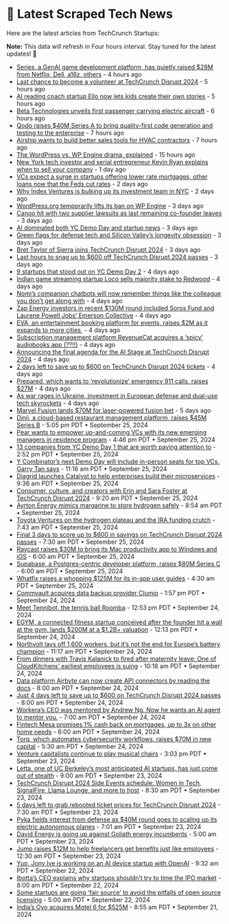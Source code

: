 
# 📰 Latest Scraped Tech News

Here are the latest articles from TechCrunch Startups:

**Note:** This data will refresh in Four hours interval. Stay tuned for the latest updates! 🔄
- [Series, a GenAI game development platform, has quietly raised $28M from Netflix, Dell, a16z, others](https://techcrunch.com/2024/09/30/series-the-genai-startup-reinventing-game-development-has-quietly-raised-28m-from-netflix-dell-a16z-others/) - 4 hours ago
- [Last chance to become a volunteer at TechCrunch Disrupt 2024](https://techcrunch.com/2024/09/30/last-chance-to-become-a-volunteer-at-techcrunch-disrupt-2024/) - 5 hours ago
- [AI reading coach startup Ello now lets kids create their own stories](https://techcrunch.com/2024/09/30/ai-reading-coach-startup-ello-launches-custom-story-creation-feature-for-kids/) - 5 hours ago
- [Beta Technologies unveils first passenger carrying electric aircraft](https://techcrunch.com/2024/09/30/beta-technologies-unveils-first-passenger-carrying-electric-aircraft/) - 6 hours ago
- [Qodo raises $40M Series A to bring quality-first code generation and testing to the enterprise](https://techcrunch.com/2024/09/30/qodo-raises-40m-series-a-to-bring-quality-first-code-generation-to-the-enterprise/) - 7 hours ago
- [Airship wants to build better sales tools for HVAC contractors](https://techcrunch.com/2024/09/30/airship-wants-to-build-better-sales-tools-for-hvac-contractors/) - 7 hours ago
- [The WordPress vs. WP Engine drama, explained](https://techcrunch.com/2024/09/29/wordpress-vs-wp-engine-drama-explained/) - 15 hours ago
- [New York tech investor and serial entrepreneur Kevin Ryan explains when to sell your company](https://techcrunch.com/2024/09/29/new-york-tech-investor-and-serial-entrepreneur-kevin-ryan-explains-when-to-sell-your-company/) - 1 day ago
- [VCs expect a surge in startups offering lower rate mortgages, other loans now that the Feds cut rates](https://techcrunch.com/2024/09/28/vcs-expect-a-surge-in-startups-offering-lower-rate-mortgages-other-loans-now-that-the-fed-cut-rates/) - 2 days ago
- [Why Index Ventures is bulking up its investment team in NYC](https://techcrunch.com/2024/09/28/why-index-ventures-is-bulking-up-its-investment-team-in-nyc/) - 2 days ago
- [WordPress.org temporarily lifts its ban on WP Engine](https://techcrunch.com/2024/09/27/wordpress-org-temporarily-lifts-its-ban-on-wp-engine/) - 3 days ago
- [Canoo hit with two supplier lawsuits as last remaining co-founder leaves](https://techcrunch.com/2024/09/27/canoo-hit-with-two-supplier-lawsuits-as-last-remaining-co-founder-leaves/) - 3 days ago
- [AI dominated both YC Demo Day and startup news](https://techcrunch.com/2024/09/27/ai-dominated-both-yc-demo-day-and-startup-news/) - 3 days ago
- [Green flags for defense tech and Silicon Valley’s longevity obsession](https://techcrunch.com/podcast/green-flags-for-defense-tech-and-silicon-valleys-longevity-obsession/) - 3 days ago
- [Bret Taylor of Sierra joins TechCrunch Disrupt 2024](https://techcrunch.com/2024/09/27/bret-taylor-of-sierra-joins-techcrunch-disrupt-2024/) - 3 days ago
- [Last hours to snag up to $600 off TechCrunch Disrupt 2024 passes](https://techcrunch.com/2024/09/27/last-hours-to-snag-up-to-600-off-techcrunch-disrupt-2024-passes/) - 3 days ago
- [9 startups that stood out on YC Demo Day 2](https://techcrunch.com/2024/09/26/9-startups-that-stood-out-on-yc-demo-day-2/) - 4 days ago
- [Indian game streaming startup Loco sells majority stake to Redwood](https://techcrunch.com/2024/09/26/indian-game-streaming-startup-loco-sells-majority-stake-to-redwood/) - 4 days ago
- [Nomi’s companion chatbots will now remember things like the colleague you don’t get along with](https://techcrunch.com/2024/09/26/nomi-ai-wants-to-make-the-most-emotionally-intelligent-chatbots-on-the-market/) - 4 days ago
- [Zap Energy investors in recent $130M round included Soros Fund and Laurene Powell Jobs’ Emerson Collective](https://techcrunch.com/2024/09/26/zap-energy-investors-in-recent-130m-round-included-soros-fund-and-laurene-powell-jobs-emerson-collective/) - 4 days ago
- [EVA, an entertainment booking platform for events, raises $2M as it expands to more cities ](https://techcrunch.com/2024/09/26/eva-entertainment-booking-platform-raises-2m-expands-to-more-cities/) - 4 days ago
- [Subscription management platform RevenueCat acquires a ‘spicy’ audiobooks app (??!!)](https://techcrunch.com/2024/09/26/subscription-management-platform-revenuecat-acquires-a-spicy-audiobooks-app/) - 4 days ago
- [Announcing the final agenda for the AI Stage at TechCrunch Disrupt 2024](https://techcrunch.com/2024/09/26/announcing-the-final-agenda-for-the-ai-stage-at-techcrunch-disrupt-2024/) - 4 days ago
- [2 days left to save up to $600 on TechCrunch Disrupt 2024 tickets](https://techcrunch.com/2024/09/26/2-days-left-to-save-up-to-600-on-techcrunch-disrupt-2024-tickets/) - 4 days ago
- [Prepared, which wants to ‘revolutionize’ emergency 911 calls, raises $27M](https://techcrunch.com/2024/09/26/prepared-which-lets-911-dispatchers-text-and-video-chat-with-callers-raises-27m/) - 4 days ago
- [As war rages in Ukraine, investment in European defense and dual-use tech skyrockets](https://techcrunch.com/2024/09/26/as-war-rages-in-ukraine-investment-in-european-defense-and-dual-use-tech-skyrockets/) - 4 days ago
- [Marvel Fusion lands $70M for laser-powered fusion bet](https://techcrunch.com/2024/09/25/marvel-fusion-lands-70m-for-laser-powered-fusion-bet/) - 5 days ago
- [Dinii, a cloud-based restaurant management platform, raises $45M Series B](https://techcrunch.com/2024/09/25/dinii-a-cloud-based-restaurant-management-platform-raises-45m-series-b/) - 5:05 pm PDT • September 25, 2024
- [Pear wants to empower up-and-coming VCs with its new emerging managers in residence program](https://techcrunch.com/2024/09/25/pear-wants-to-empower-up-and-coming-vcs-with-its-new-emerging-managers-in-residence-program/) - 4:46 pm PDT • September 25, 2024
- [13 companies from YC Demo Day 1 that are worth paying attention to](https://techcrunch.com/2024/09/25/13-companies-from-yc-demo-day-1-that-are-worth-paying-attention-to/) - 2:52 pm PDT • September 25, 2024
- [Y Combinator’s next Demo Day will include in-person seats for top VCs, Garry Tan says](https://techcrunch.com/2024/09/25/y-combinators-next-demo-day-will-include-in-person-seats-for-top-vcs-garry-tan-says/) - 11:16 am PDT • September 25, 2024
- [Diagrid launches Catalyst to help enterprises build their microservices](https://techcrunch.com/2024/09/25/diagrid-launches-catalyst-to-help-enterprises-build-their-microservices/) - 9:36 am PDT • September 25, 2024
- [Consumer, culture, and creators with Erin and Sara Foster at TechCrunch Disrupt 2024](https://techcrunch.com/2024/09/25/consumer-culture-and-creators-with-erin-and-sara-foster-at-techcrunch-disrupt-2024/) - 9:20 am PDT • September 25, 2024
- [Ayrton Energy mimics margarine to store hydrogen safely](https://techcrunch.com/2024/09/25/ayrton-energy-mimics-margarine-to-store-hydrogen-safely/) - 8:54 am PDT • September 25, 2024
- [Toyota Ventures on the hydrogen plateau and the IRA funding crutch](https://techcrunch.com/podcast/toyota-ventures-on-the-hydrogen-plateau-and-the-ira-funding-crutch/) - 7:43 am PDT • September 25, 2024
- [Final 3 days to score up to $600 in savings on TechCrunch Disrupt 2024 passes](https://techcrunch.com/2024/09/25/final-3-days-to-score-up-to-600-in-savings-on-techcrunch-disrupt-2024-passes/) - 7:30 am PDT • September 25, 2024
- [Raycast raises $30M to bring its Mac productivity app to Windows and iOS](https://techcrunch.com/2024/09/25/raycast-raises-30m-to-bring-its-mac-productivity-app-to-windows-and-ios/) - 6:00 am PDT • September 25, 2024
- [Supabase, a Postgres-centric developer platform, raises $80M Series C](https://techcrunch.com/2024/09/25/supabase-a-postgres-centric-developer-platform-raises-80m-series-c/) - 6:00 am PDT • September 25, 2024
- [Whatfix raises a whopping $125M for its in-app user guides](https://techcrunch.com/2024/09/25/whatfix-raises-125m-to-provide-in-app-guides-to-users/) - 4:30 am PDT • September 25, 2024
- [Commvault acquires data backup provider Clumio](https://techcrunch.com/2024/09/24/commvault-acquires-data-backup-provider-clumio/) - 1:57 pm PDT • September 24, 2024
- [Meet Tennibot, the tennis ball Roomba](https://techcrunch.com/podcast/meet-tennibot-the-tennis-ball-roomba/) - 12:53 pm PDT • September 24, 2024
- [EGYM, a connected fitness startup conceived after the founder hit a wall at the gym, lands $200M at a $1.2B+ valuation](https://techcrunch.com/2024/09/24/egym-a-connected-fitness-startup-conceived-after-the-founder-hit-a-wall-at-the-gym-is-ramping-up-with-200m-at-a-1-2b-valuation/) - 12:13 pm PDT • September 24, 2024
- [Northvolt lays off 1,600 workers, but it’s not the end for Europe’s battery champion](https://techcrunch.com/2024/09/24/northvolt-lays-off-1600-workers-but-its-not-the-end-for-europes-battery-champion/) - 11:17 am PDT • September 24, 2024
- [From dinners with Travis Kalanick to fired after maternity leave: One of CloudKitchens’ earliest employees is suing](https://techcrunch.com/2024/09/24/travis-kalanick-cloudkitchens-lawsuit-wrongful-termination-pregnant/) - 10:18 am PDT • September 24, 2024
- [Data platform Airbyte can now create API connectors by reading the docs](https://techcrunch.com/2024/09/24/data-platform-airbyte-can-now-create-api-connectors-by-reading-the-docs/) - 8:00 am PDT • September 24, 2024
- [Just 4 days left to save up to $600 on TechCrunch Disrupt 2024 passes](https://techcrunch.com/2024/09/24/just-4-days-left-to-save-up-to-600-on-techcrunch-disrupt-2024-passes/) - 8:00 am PDT • September 24, 2024
- [Workera’s CEO was mentored by Andrew Ng. Now he wants an AI agent to mentor you.](https://techcrunch.com/2024/09/24/workeras-ceo-was-mentored-by-andrew-ng-now-he-wants-an-ai-agent-to-mentor-you/) - 7:00 am PDT • September 24, 2024
- [Fintech Mesa promises 1% cash back on mortgages, up to 3x on other home needs](https://techcrunch.com/2024/09/24/fintech-mesa-promises-1-cash-back-on-mortgages-up-to-3x-on-other-home-needs/) - 6:00 am PDT • September 24, 2024
- [Torq, which automates cybersecurity workflows, raises $70M in new capital](https://techcrunch.com/2024/09/24/torq-which-automates-cybersecurity-workflows-raises-70m-in-new-cash/) - 5:30 am PDT • September 24, 2024
- [Venture capitalists continue to play musical chairs](https://techcrunch.com/2024/09/23/venture-capitalists-continue-to-play-musical-chairs/) - 3:03 pm PDT • September 23, 2024
- [Letta, one of UC Berkeley’s most anticipated AI startups, has just come out of stealth](https://techcrunch.com/2024/09/23/letta-one-of-uc-berkeleys-most-anticipated-ai-startups-has-just-come-out-of-stealth/) - 9:00 am PDT • September 23, 2024
- [TechCrunch Disrupt 2024 Side Events schedule: Women in Tech, SignalFire, Llama Lounge, and more to host](https://techcrunch.com/2024/09/23/techcrunch-disrupt-2024-side-events-lineup-women-in-tech-signalfire-llama-lounge-and-more-to-host/) - 8:30 am PDT • September 23, 2024
- [5 days left to grab rebooted ticket prices for TechCrunch Disrupt 2024](https://techcrunch.com/2024/09/23/5-days-left-to-grab-rebooted-ticket-prices-for-techcrunch-disrupt-2024/) - 7:30 am PDT • September 23, 2024
- [Pyka fields interest from defense as $40M round goes to scaling up its electric autonomous planes](https://techcrunch.com/2024/09/23/pyka-fields-interest-from-defense-as-40m-round-goes-to-scaling-up-its-electric-autonomous-planes/) - 7:01 am PDT • September 23, 2024
- [David Energy is going up against Goliath energy incumbents](https://techcrunch.com/2024/09/23/david-energy-is-going-up-against-goliath-energy-incumbents/) - 5:00 am PDT • September 23, 2024
- [Jump raises $12M to help freelancers get benefits just like employees](https://techcrunch.com/2024/09/23/jump-raises-12-million-to-help-freelancers-get-benefits-just-like-employees/) - 12:30 am PDT • September 23, 2024
- [Yup, Jony Ive is working on an AI device startup with OpenAI](https://techcrunch.com/2024/09/22/yup-jony-ive-is-working-on-a-new-ai-device-company-with-openai/) - 9:32 am PDT • September 22, 2024
- [Ibotta’s CEO explains why startups shouldn’t try to time the IPO market](https://techcrunch.com/2024/09/22/ibottas-ceo-explains-why-startups-shouldnt-try-to-time-the-ipo-market/) - 8:00 am PDT • September 22, 2024
- [Some startups are going ‘fair source’ to avoid the pitfalls of open source licensing](https://techcrunch.com/2024/09/22/some-startups-are-going-fair-source-to-avoid-the-pitfalls-of-open-source-licensing/) - 5:00 am PDT • September 22, 2024
- [India’s Oyo acquires Motel 6 for $525M](https://techcrunch.com/2024/09/21/indias-oyo-acquires-motel-6-for-525m/) - 8:55 am PDT • September 21, 2024